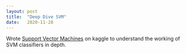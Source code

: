 ```yaml
---
layout: post
title:  "Deep Dive SVM"
date:   2020-11-28
---
```


Wrote [Support Vector Machines](https://www.kaggle.com/kartikeyash/support-vector-machines) on kaggle to understand the working of SVM classifiers in depth.
